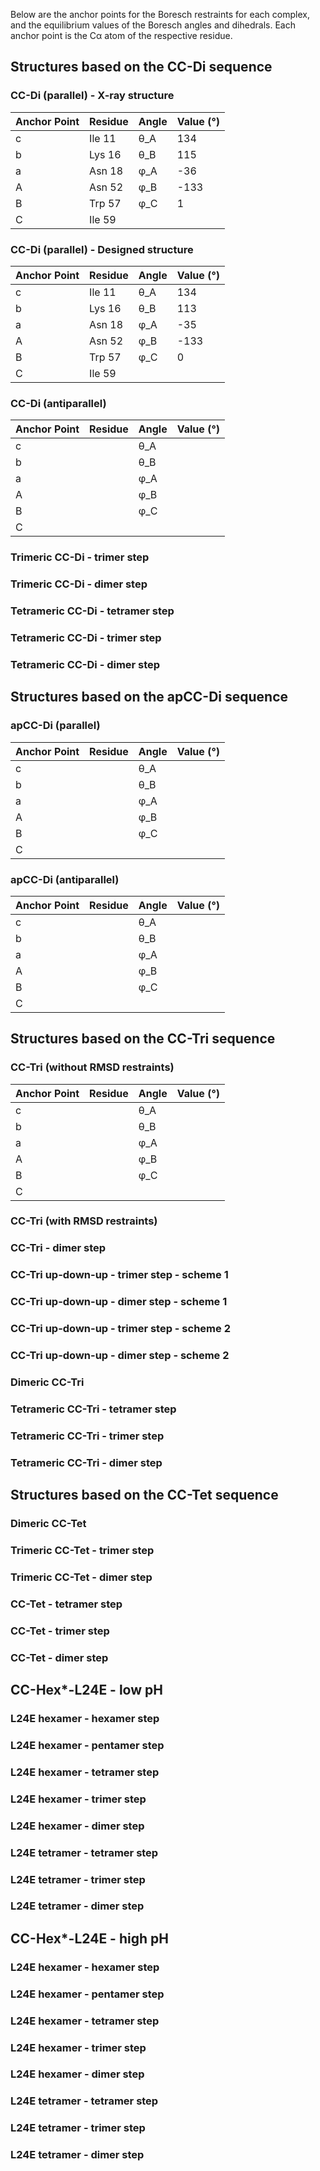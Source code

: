 Below are the anchor points for the Boresch restraints for each complex, and the equilibrium values of the Boresch angles and dihedrals. Each anchor point is the C&alpha; atom of the respective residue.
## Structures based on the CC-Di sequence
### CC-Di (parallel) - X-ray structure

| Anchor Point    | Residue                       | Angle   |  Value (&#176;)|
|------------|-----------------------------------|---------|------------|
| c  | Ile 11          | &theta;_A| 134 |
| b | Lys 16          | &theta;_B| 115 |
| a  | Asn 18          | &phi;_A  | -36 |
| A  | Asn 52          | &phi;_B  | -133 |
| B  | Trp 57          | &phi;_C  | 1 |
| C | Ile 59         |   | |

### CC-Di (parallel) - Designed structure

| Anchor Point    | Residue                       | Angle   |  Value (&#176;)|
|------------|-----------------------------------|---------|------------|
| c  | Ile 11          | &theta;_A| 134 |
| b | Lys 16          | &theta;_B| 113 |
| a  | Asn 18          | &phi;_A  | -35 |
| A  | Asn 52          | &phi;_B  | -133 |
| B  | Trp 57          | &phi;_C  | 0 |
| C | Ile 59         |   | |

### CC-Di (antiparallel)

| Anchor Point    | Residue                       | Angle   |  Value (&#176;)|
|------------|-----------------------------------|---------|------------|
| c  |           | &theta;_A|  |
| b |           | &theta;_B|  |
| a  |          | &phi;_A  |  |
| A  |           | &phi;_B  |  |
| B  |          | &phi;_C  |  |
| C |        |   | |

### Trimeric CC-Di - trimer step

### Trimeric CC-Di - dimer step

### Tetrameric CC-Di - tetramer step

### Tetrameric CC-Di - trimer step

### Tetrameric CC-Di - dimer step

## Structures based on the apCC-Di sequence
### apCC-Di (parallel)

| Anchor Point    | Residue                       | Angle   |  Value (&#176;)|
|------------|-----------------------------------|---------|------------|
| c  |           | &theta;_A|  |
| b |           | &theta;_B|  |
| a  |          | &phi;_A  |  |
| A  |           | &phi;_B  |  |
| B  |          | &phi;_C  |  |
| C |        |   | |

### apCC-Di (antiparallel)

| Anchor Point    | Residue                       | Angle   |  Value (&#176;)|
|------------|-----------------------------------|---------|------------|
| c  |           | &theta;_A|  |
| b |           | &theta;_B|  |
| a  |          | &phi;_A  |  |
| A  |           | &phi;_B  |  |
| B  |          | &phi;_C  |  |
| C |        |   | |

## Structures based on the CC-Tri sequence
### CC-Tri (without RMSD restraints)

| Anchor Point    | Residue                       | Angle   |  Value (&#176;)|
|------------|-----------------------------------|---------|------------|
| c  |           | &theta;_A|  |
| b |           | &theta;_B|  |
| a  |          | &phi;_A  |  |
| A  |           | &phi;_B  |  |
| B  |          | &phi;_C  |  |
| C |        |   | |

### CC-Tri (with RMSD restraints)

### CC-Tri - dimer step

### CC-Tri up-down-up - trimer step - scheme 1

### CC-Tri up-down-up - dimer step - scheme 1

### CC-Tri up-down-up - trimer step - scheme 2

### CC-Tri up-down-up - dimer step - scheme 2

### Dimeric CC-Tri

### Tetrameric CC-Tri - tetramer step

### Tetrameric CC-Tri - trimer step

### Tetrameric CC-Tri - dimer step

## Structures based on the CC-Tet sequence
### Dimeric CC-Tet

### Trimeric CC-Tet - trimer step

### Trimeric CC-Tet - dimer step

### CC-Tet - tetramer step

### CC-Tet - trimer step

### CC-Tet - dimer step

## CC-Hex*-L24E - low pH
### L24E hexamer - hexamer step

### L24E hexamer - pentamer step

### L24E hexamer - tetramer step

### L24E hexamer - trimer step

### L24E hexamer - dimer step

### L24E tetramer - tetramer step

### L24E tetramer - trimer step

### L24E tetramer - dimer step

## CC-Hex*-L24E - high pH
### L24E hexamer - hexamer step

### L24E hexamer - pentamer step

### L24E hexamer - tetramer step

### L24E hexamer - trimer step

### L24E hexamer - dimer step

### L24E tetramer - tetramer step

### L24E tetramer - trimer step

### L24E tetramer - dimer step


